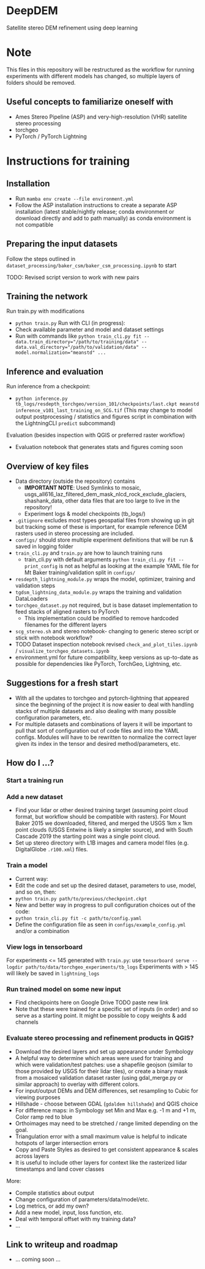 # DeepDEM
Satellite stereo DEM refinement using deep learning

# Note
This files in this repository will be restructured as the workflow for running experiments with different models has changed, so multiple layers of folders should be removed.

## Useful concepts to familiarize oneself with
- Ames Stereo Pipeline (ASP) and very-high-resolution (VHR) satellite stereo processing
- torchgeo
- PyTorch / PyTorch Lightning

# Instructions for training

## Installation
- Run `mamba env create --file environment.yml`
- Follow the ASP installation instructions to create a separate ASP installation (latest stable/nightly release; conda environment or download directly and add to path manually) as conda environment is not compatible

## Preparing the input datasets
Follow the steps outlined in `dataset_processing/baker_csm/baker_csm_processing.ipynb` to start

TODO: Revised script version to work with new pairs 

## Training the network
Run train.py with modifications
- `python train.py`
Run with CLI (in progress):
- Check available parameter and model and dataset settings
- Run with commands like `python train_cli.py fit --data.train_directory="/path/to/training/data" --data.val_directory="/path/to/validation/data" --model.normalization="meanstd" ...`

## Inference and evaluation

Run inference from a checkpoint:
- `python inference.py tb_logs/resdepth_torchgeo/version_101/checkpoints/last.ckpt meanstd inference_v101_last_training_on_SCG.tif`
(This may change to model output postprocessing / statistics and figures script in combination with the LightningCLI `predict` subcommand)

Evaluation (besides inspection with QGIS or preferred raster workflow)
- Evaluation notebook that generates stats and figures coming soon

## Overview of key files
- Data directory (outside the repository) contains
    - **IMPORTANT NOTE**: Used Symlinks to mosaic, usgs_all616_laz_filtered_dem_mask_nlcd_rock_exclude_glaciers, shashank_data, other data files that are too large to live in the repository!
    - Experiment logs & model checkpoints (tb_logs/)
- `.gitignore` excludes most types geospatial files from showing up in git but tracking some of these is important, for example reference DEM rasters used in stereo processing are included.
- `configs/` should store multiple experiment definitions that will be run & saved in logging folder
- `train_cli.py` and `train.py` are how to launch training runs
    - train_cli.py with default arguments `python train_cli.py fit --print_config` is not as helpful as looking at the example YAML file for Mt Baker training/validation split in `configs/`
- `resdepth_lightning_module.py` wraps the model, optimizer, training and validation steps
- `tgdsm_lightning_data_module.py` wraps the training and validation DataLoaders
- `torchgeo_dataset.py` not required, but is base dataset implementation to feed stacks of aligned rasters to PyTorch
    - This implementation could be modified to remove hardcoded filenames for the different layers
- `scg_stereo.sh` and stereo notebook- changing to generic stereo script or stick with notebook workflow?
- TODO Dataset inspection notebook revised `check_and_plot_tiles.ipynb` / `visualize_torchgeo_datasets.ipynb`
- environment.yml for future compatibility, keep versions as up-to-date as possible for dependencies like PyTorch, TorchGeo, Lightning, etc.

## Suggestions for a fresh start
- With all the updates to torchgeo and pytorch-lightning that appeared since the beginning of the project it is now easier to deal with handling stacks of multiple datasets and also dealing with many possible configuration parameters, etc.
- For multiple datasets and combinations of layers it will be important to pull that sort of configuration out of code files and into the YAML configs. Modules will have to be rewritten to normalize the correct layer given its index in the tensor and desired method/parameters, etc.

## How do I ...?
### Start a training run

### Add a new dataset
- Find your lidar or other desired training target (assuming point cloud format, but workflow should be compatible with rasters). For Mount Baker 2015 we downloaded, filtered, and merged the USGS 1km x 1km point clouds (USGS Entwine is likely a simpler source), and with South Cascade 2019 the starting point was a single point cloud.
- Set up stereo directory with L1B images and camera model files (e.g. DigitalGlobe `.r100.xml`) files.

### Train a model
* Current way:
* Edit the code and set up the desired dataset, parameters to use, model, and so on, then:
* `python train.py path/to/previous/checkpoint.ckpt`
* New and better way in progress to pull configuration choices out of the code:
* `python train_cli.py fit -c path/to/config.yaml`
* Define the configuration file as seen in `configs/example_config.yml` and/or a combination

### View logs in tensorboard
For experiments <= 145 generated with `train.py`: use `tensorboard serve --logdir path/to/data/torchgeo_experiments/tb_logs`
Experiments with > 145 will likely be saved in `lightning_logs`

### Run trained model on some new input
- Find checkpoints here on Google Drive TODO paste new link
- Note that these were trained for a specific set of inputs (in order) and so serve as a starting point. It might be possible to copy weights & add channels

### Evaluate stereo processing and refinement products in QGIS?
- Download the desired layers and set up appearance under Symbology
- A helpful way to determine which areas were used for training and which were validation/test patches: use a shapefile geojson (similar to those provided by USGS for their lidar tiles), or create a binary mask from a mosaiced validation dataset raster (using gdal_merge.py or similar approach) to overlay with different colors.
- For input/output DEMs and DEM differences, set resampling to Cubic for viewing purposes
- Hillshade - choose between GDAL (`gdaldem hillshade`) and QGIS choice
- For difference maps: in Symbology set Min and Max e.g. -1 m and +1 m, Color ramp red to blue
- Orthoimages may need to be stretched / range limited depending on the goal.
- Triangulation error with a small maximum value is helpful to indicate hotspots of larger intersection errors
- Copy and Paste Styles as desired to get consistent appearance & scales across layers
- It is useful to include other layers for context like the rasterized lidar timestamps and land cover classes

More:
- Compile statistics about output
- Change configuration of parameters/data/model/etc.
- Log metrics, or add my own?
- Add a new model, input, loss function, etc.
- Deal with temporal offset with my training data?
- ...

## Link to writeup and roadmap
- ... coming soon ...
